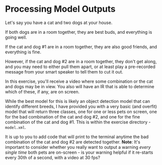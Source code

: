 # Processing Model Outputs

Let's say you have a cat and two dogs at your house. 

If both dogs are in a room together, they are best buds, and everything is going well.

If the cat and dog #1 are in a room together, they are also good friends, and everything is fine.

However, if the cat and dog #2 are in a room together, they don't get along, and you may need
to either pull them apart, or at least play a pre-recorded message from your smart speaker
to tell them to cut it out.

In this exercise, you'll receive a video where some combination or the cat and dogs may be
in view. You also will have an IR that is able to determine which of these, if any, are on screen.

While the best model for this is likely an object detection model that can identify different
breeds, I have provided you with a very basic (and overfit) model that will return three classes,
one for one or less pets on screen, one for the bad combination of the cat and dog #2, and
one for the fine combination of the cat and dog #1. This is within the exercise directory - `model.xml`.

It is up to you to add code that will print to the terminal anytime the bad combination of the 
cat and dog #2 are detected together. **Note**: It's important to consider whether you really
want to output a warning *every single time* both pets are on-screen - is your warning helpful
if it re-starts every 30th of a second, with a video at 30 fps?

